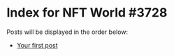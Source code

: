 # Index for NFT World #3728
Posts will be displayed in the order below:

- [Your first post](./001-first.md)

